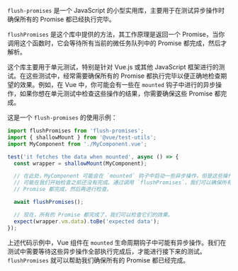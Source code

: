 `flush-promises` 是一个 JavaScript 的小型实用库，主要用于在测试异步操作时确保所有的 Promise 都已经执行完毕。

`flushPromises` 是这个库中提供的方法，其工作原理是返回一个 Promise，当你调用这个函数时，它会等待所有当前的微任务队列中的 Promise 都完成，然后才解析。

这个库主要用于单元测试，特别是针对 Vue.js 或其他 JavaScript 框架进行的测试。在这些测试中，经常需要确保所有的 Promise 都执行完毕以便正确地检查期望的效果。例如，在 Vue 中，你可能会有一些在 `mounted` 钩子中进行的异步操作，如果你想在单元测试中检查这些操作的结果，你需要确保这些 Promise 都完成。

这是一个 `flush-promises` 的使用示例：

```javascript
import flushPromises from 'flush-promises';
import { shallowMount } from '@vue/test-utils';
import MyComponent from './MyComponent.vue';

test('it fetches the data when mounted', async () => {
  const wrapper = shallowMount(MyComponent);

  // 在此处，MyComponent 可能会在 `mounted` 钩子中启动一些异步操作，但是这些操作
  // 可能在我们开始检查之前还没有完成。通过调用 `flushPromises`，我们可以确保所有的
  // Promise 都完成，然后再进行检查。

  await flushPromises();

  // 现在，所有的 Promise 都完成了，我们可以检查它们的效果。
  expect(wrapper.vm.data).toBe('expected data');
});
```

上述代码示例中，Vue 组件在 `mounted` 生命周期钩子中可能有异步操作。我们在测试中需要等待这些异步操作全部执行完成后，才能进行接下来的测试。`flushPromises` 就可以帮助我们确保所有的 Promise 都已经完成。